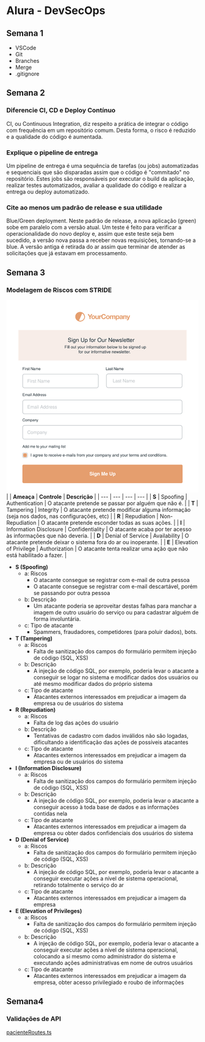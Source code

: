 # Alura - DevSecOps
## Semana 1
* VSCode
* Git
* Branches
* Merge
* .gitignore

## Semana 2
### Diferencie CI, CD e Deploy Contínuo
CI, ou Continuous Integration, diz respeito a prática de integrar o código com frequência em um repositório comum. Desta forma, o risco é reduzido e a qualidade do código é aumentada.

### Explique o pipeline de entrega
Um pipeline de entrega é uma sequência de tarefas (ou jobs) automatizadas e sequenciais que são disparadas assim que o código é "commitado" no repositório. Estes jobs são responsáveis por executar o build da aplicação, realizar testes automatizados, avaliar a qualidade do código e realizar a entrega ou deploy automatizado.

### Cite ao menos um padrão de release e sua utilidade
Blue/Green deployment. Neste padrão de release, a nova aplicação (green) sobe em paralelo com a versão atual. Um teste é feito para verificar a operacionalidade do novo deploy e, assim que este teste seja bem sucedido, a versão nova passa a receber novas requisições, tornando-se a blue. A versão antiga é retirada do ar assim que terminar de atender as solicitações que já estavam em processamento.

## Semana 3
### Modelagem de Riscos com STRIDE
![exemplo](img/Signup-form-example.svg)
|  | **Ameaça** | **Controle** | **Descrição** |
| --- | --- | --- | --- |
| **S** | Spoofing | Authentication | O atacante pretende se passar por alguém que não é. |
| **T** | Tampering | Integrity | O atacante pretende modificar alguma informação (seja nos dados, nas configurações, etc) |
| **R** | Repudiation | Non-Repudiation | O atacante pretende esconder todas as suas ações. |
| **I** | Information Disclosure | Confidentiality | O atacante acaba por ter acesso às informações que não deveria. |
| **D** | Denial of Service | Availability | O atacante pretende deixar o sistema fora do ar ou inoperante. |
| **E** | Elevation of Privilege | Authorization | O atacante tenta realizar uma ação que não está habilitado a fazer. |

- **S (Spoofing)**
    - a: Riscos
        - O atacante consegue se registrar com e-mail de outra pessoa
        - O atacante consegue se registrar com e-mail descartável, porém se passando por outra pessoa
    - b: Descrição
        - Um atacante poderia se aproveitar destas falhas para manchar a imagem de outro usuário do serviço ou para cadastrar alguém de forma involuntária.
    - c: Tipo de atacante
        - Spammers, fraudadores, competidores (para poluir dados), bots.
- **T (Tampering)**
    - a: Riscos
        - Falta de sanitização dos campos do formulário permitem injeção de código (SQL, XSS)
    - b: Descrição
        - A injeção de código SQL, por exemplo, poderia levar o atacante a conseguir se logar no sistema e modificar dados dos usuários ou até mesmo modificar dados do próprio sistema
    - c: Tipo de atacante
        - Atacantes externos interessados em prejudicar a imagem da empresa ou de usuários do sistema
- **R (Repudiation)**
    - a: Riscos
        - Falta de log das ações do usuário
    - b: Descrição
        - Tentativas de cadastro com dados inválidos não são logadas, dificultando a identificação das ações de possíveis atacantes
    - c: Tipo de atacante
        - Atacantes externos interessados em prejudicar a imagem da empresa ou de usuários do sistema
- **I (Information Disclosure)**
    - a: Riscos
        - Falta de sanitização dos campos do formulário permitem injeção de código (SQL, XSS)
    - b: Descrição
        - A injeção de código SQL, por exemplo, poderia levar o atacante a conseguir acesso à toda base de dados e as informações contidas nela
    - c: Tipo de atacante
        - Atacantes externos interessados em prejudicar a imagem da empresa ou obter dados confidenciais dos usuários do sistema
- **D (Denial of Service)**
    - a: Riscos
        - Falta de sanitização dos campos do formulário permitem injeção de código (SQL, XSS)
    - b: Descrição
        - A injeção de código SQL, por exemplo, poderia levar o atacante a conseguir executar ações a nível de sistema operacional, retirando totalmente o serviço do ar
    - c: Tipo de atacante
        - Atacantes externos interessados em prejudicar a imagem da empresa
- **E (Elevation of Privileges)**
    - a: Riscos
        - Falta de sanitização dos campos do formulário permitem injeção de código (SQL, XSS)
    - b: Descrição
        - A injeção de código SQL, por exemplo, poderia levar o atacante a conseguir executar ações a nível de sistema operacional, colocando a si mesmo como administrador do sistema e executando ações administrativas em nome de outros usuários
    - c: Tipo de atacante
        - Atacantes externos interessados em prejudicar a imagem da empresa, obter acesso privilegiado e roubo de informações

## Semana4
### Validações de API
[pacienteRoutes.ts](./VollMedApp/backend/src/pacientes/pacienteRoutes.ts)